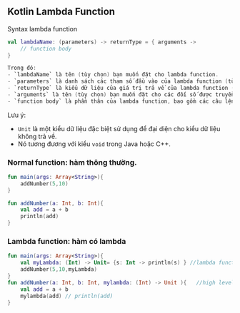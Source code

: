
## Kotlin Lambda Function

Syntax lambda function
```kotlin
val lambdaName: (parameters) -> returnType = { arguments ->
    // function body
}

Trong đó:
- `lambdaName` là tên (tùy chọn) bạn muốn đặt cho lambda function.
- `parameters` là danh sách các tham số đầu vào của lambda function (tùy chọn).
- `returnType` là kiểu dữ liệu của giá trị trả về của lambda function (tùy chọn).
- `arguments` là tên (tùy chọn) bạn muốn đặt cho các đối số được truyền vào lambda function.
- `function body` là phần thân của lambda function, bao gồm các câu lệnh được thực thi khi lambda function được gọi.
```

Lưu ý:
- `Unit` là một kiểu dữ liệu đặc biệt sử dụng để đại diện cho kiểu dữ liệu không trả về. 
- Nó tương đương với kiểu `void` trong Java hoặc C++.

### Normal function: hàm thông thường.
```kotlin
fun main(args: Array<String>){  
    addNumber(5,10)  
}  

fun addNumber(a: Int, b: Int){  
    val add = a + b  
    println(add)  
}  
```

### Lambda function: hàm có lambda
```kotlin
fun main(args: Array<String>){  
    val myLambda: (Int) -> Unit= {s: Int -> println(s) } //lambda function  
    addNumber(5,10,myLambda)  
}  
fun addNumber(a: Int, b: Int, mylambda: (Int) -> Unit ){   //high level function lambda as parameter  
    val add = a + b  
    mylambda(add) // println(add)  
}  
```








